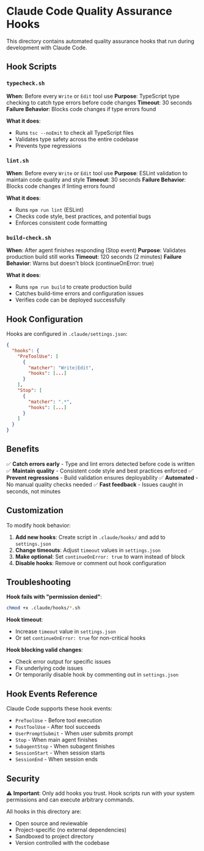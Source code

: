 # Claude Code Quality Assurance Hooks

This directory contains automated quality assurance hooks that run during development with Claude Code.

## Hook Scripts

### `typecheck.sh`
**When**: Before every `Write` or `Edit` tool use
**Purpose**: TypeScript type checking to catch type errors before code changes
**Timeout**: 30 seconds
**Failure Behavior**: Blocks code changes if type errors found

**What it does**:
- Runs `tsc --noEmit` to check all TypeScript files
- Validates type safety across the entire codebase
- Prevents type regressions

### `lint.sh`
**When**: Before every `Write` or `Edit` tool use
**Purpose**: ESLint validation to maintain code quality and style
**Timeout**: 30 seconds
**Failure Behavior**: Blocks code changes if linting errors found

**What it does**:
- Runs `npm run lint` (ESLint)
- Checks code style, best practices, and potential bugs
- Enforces consistent code formatting

### `build-check.sh`
**When**: After agent finishes responding (Stop event)
**Purpose**: Validates production build still works
**Timeout**: 120 seconds (2 minutes)
**Failure Behavior**: Warns but doesn't block (continueOnError: true)

**What it does**:
- Runs `npm run build` to create production build
- Catches build-time errors and configuration issues
- Verifies code can be deployed successfully

## Hook Configuration

Hooks are configured in `.claude/settings.json`:

```json
{
  "hooks": {
    "PreToolUse": [
      {
        "matcher": "Write|Edit",
        "hooks": [...]
      }
    ],
    "Stop": [
      {
        "matcher": ".*",
        "hooks": [...]
      }
    ]
  }
}
```

## Benefits

✅ **Catch errors early** - Type and lint errors detected before code is written
✅ **Maintain quality** - Consistent code style and best practices enforced
✅ **Prevent regressions** - Build validation ensures deployability
✅ **Automated** - No manual quality checks needed
✅ **Fast feedback** - Issues caught in seconds, not minutes

## Customization

To modify hook behavior:

1. **Add new hooks**: Create script in `.claude/hooks/` and add to `settings.json`
2. **Change timeouts**: Adjust `timeout` values in `settings.json`
3. **Make optional**: Set `continueOnError: true` to warn instead of block
4. **Disable hooks**: Remove or comment out hook configuration

## Troubleshooting

**Hook fails with "permission denied"**:
```bash
chmod +x .claude/hooks/*.sh
```

**Hook timeout**:
- Increase `timeout` value in `settings.json`
- Or set `continueOnError: true` for non-critical hooks

**Hook blocking valid changes**:
- Check error output for specific issues
- Fix underlying code issues
- Or temporarily disable hook by commenting out in `settings.json`

## Hook Events Reference

Claude Code supports these hook events:

- `PreToolUse` - Before tool execution
- `PostToolUse` - After tool succeeds
- `UserPromptSubmit` - When user submits prompt
- `Stop` - When main agent finishes
- `SubagentStop` - When subagent finishes
- `SessionStart` - When session starts
- `SessionEnd` - When session ends

## Security

⚠️ **Important**: Only add hooks you trust. Hook scripts run with your system permissions and can execute arbitrary commands.

All hooks in this directory are:
- Open source and reviewable
- Project-specific (no external dependencies)
- Sandboxed to project directory
- Version controlled with the codebase
